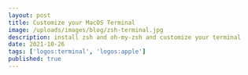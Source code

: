 ```yaml
---
layout: post
title: Customize your MacOS Terminal
image: /uploads/images/blog/zsh-terminal.jpg
description: install zsh and oh-my-zsh and customize your terminal
date: 2021-10-26
tags: ['logos:terminal', 'logos:apple']
published: true
---
```

